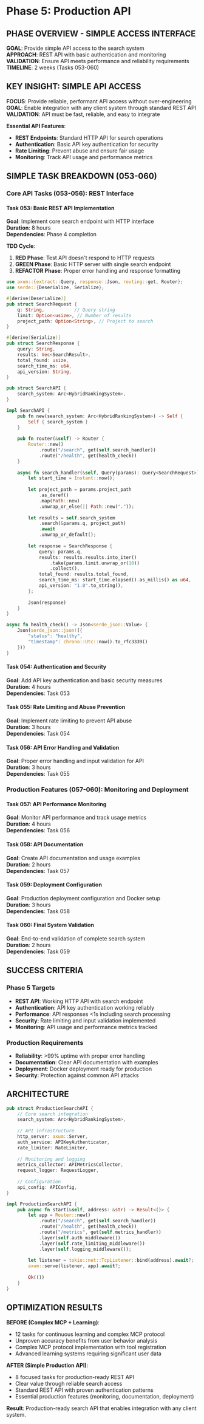 # Phase 5: Production API

## **PHASE OVERVIEW - SIMPLE ACCESS INTERFACE**

**GOAL**: Provide simple API access to the search system  
**APPROACH**: REST API with basic authentication and monitoring  
**VALIDATION**: Ensure API meets performance and reliability requirements  
**TIMELINE**: 2 weeks (Tasks 053-060)

## **KEY INSIGHT: SIMPLE API ACCESS**

**FOCUS**: Provide reliable, performant API access without over-engineering  
**GOAL**: Enable integration with any client system through standard REST API  
**VALIDATION**: API must be fast, reliable, and easy to integrate

**Essential API Features**:
- **REST Endpoints**: Standard HTTP API for search operations
- **Authentication**: Basic API key authentication for security
- **Rate Limiting**: Prevent abuse and ensure fair usage
- **Monitoring**: Track API usage and performance metrics

## **SIMPLE TASK BREAKDOWN (053-060)**

### **Core API Tasks (053-056): REST Interface**

#### **Task 053: Basic REST API Implementation**
**Goal**: Implement core search endpoint with HTTP interface  
**Duration**: 8 hours  
**Dependencies**: Phase 4 completion

**TDD Cycle**:
1. **RED Phase**: Test API doesn't respond to HTTP requests
2. **GREEN Phase**: Basic HTTP server with single search endpoint
3. **REFACTOR Phase**: Proper error handling and response formatting

```rust
use axum::{extract::Query, response::Json, routing::get, Router};
use serde::{Deserialize, Serialize};

#[derive(Deserialize)]
pub struct SearchRequest {
    q: String,           // Query string
    limit: Option<usize>, // Number of results
    project_path: Option<String>, // Project to search
}

#[derive(Serialize)]
pub struct SearchResponse {
    query: String,
    results: Vec<SearchResult>,
    total_found: usize,
    search_time_ms: u64,
    api_version: String,
}

pub struct SearchAPI {
    search_system: Arc<HybridRankingSystem>,
}

impl SearchAPI {
    pub fn new(search_system: Arc<HybridRankingSystem>) -> Self {
        Self { search_system }
    }
    
    pub fn router(&self) -> Router {
        Router::new()
            .route("/search", get(self.search_handler))
            .route("/health", get(health_check))
    }
    
    async fn search_handler(&self, Query(params): Query<SearchRequest>) -> Json<SearchResponse> {
        let start_time = Instant::now();
        
        let project_path = params.project_path
            .as_deref()
            .map(Path::new)
            .unwrap_or_else(|| Path::new("."));
            
        let results = self.search_system
            .search(&params.q, project_path)
            .await
            .unwrap_or_default();
            
        let response = SearchResponse {
            query: params.q,
            results: results.results.into_iter()
                .take(params.limit.unwrap_or(10))
                .collect(),
            total_found: results.total_found,
            search_time_ms: start_time.elapsed().as_millis() as u64,
            api_version: "1.0".to_string(),
        };
        
        Json(response)
    }
}

async fn health_check() -> Json<serde_json::Value> {
    Json(serde_json::json!({
        "status": "healthy",
        "timestamp": chrono::Utc::now().to_rfc3339()
    }))
}
```

#### **Task 054: Authentication and Security**
**Goal**: Add API key authentication and basic security measures  
**Duration**: 4 hours  
**Dependencies**: Task 053

#### **Task 055: Rate Limiting and Abuse Prevention**
**Goal**: Implement rate limiting to prevent API abuse  
**Duration**: 3 hours  
**Dependencies**: Task 054

#### **Task 056: API Error Handling and Validation**
**Goal**: Proper error handling and input validation for API  
**Duration**: 3 hours  
**Dependencies**: Task 055

### **Production Features (057-060): Monitoring and Deployment**

#### **Task 057: API Performance Monitoring**
**Goal**: Monitor API performance and track usage metrics  
**Duration**: 4 hours  
**Dependencies**: Task 056

#### **Task 058: API Documentation**
**Goal**: Create API documentation and usage examples  
**Duration**: 2 hours  
**Dependencies**: Task 057

#### **Task 059: Deployment Configuration**
**Goal**: Production deployment configuration and Docker setup  
**Duration**: 3 hours  
**Dependencies**: Task 058

#### **Task 060: Final System Validation**
**Goal**: End-to-end validation of complete search system  
**Duration**: 2 hours  
**Dependencies**: Task 059

## **SUCCESS CRITERIA**

### **Phase 5 Targets**
- **REST API**: Working HTTP API with search endpoint
- **Authentication**: API key authentication working reliably
- **Performance**: API responses <1s including search processing
- **Security**: Rate limiting and input validation implemented
- **Monitoring**: API usage and performance metrics tracked

### **Production Requirements**
- **Reliability**: >99% uptime with proper error handling
- **Documentation**: Clear API documentation with examples
- **Deployment**: Docker deployment ready for production
- **Security**: Protection against common API attacks

## **ARCHITECTURE**

```rust
pub struct ProductionSearchAPI {
    // Core search integration
    search_system: Arc<HybridRankingSystem>,
    
    // API infrastructure
    http_server: axum::Server,
    auth_service: APIKeyAuthenticator,
    rate_limiter: RateLimiter,
    
    // Monitoring and logging
    metrics_collector: APIMetricsCollector,
    request_logger: RequestLogger,
    
    // Configuration
    api_config: APIConfig,
}

impl ProductionSearchAPI {
    pub async fn start(&self, address: &str) -> Result<()> {
        let app = Router::new()
            .route("/search", get(self.search_handler))
            .route("/health", get(health_check))
            .route("/metrics", get(self.metrics_handler))
            .layer(self.auth_middleware())
            .layer(self.rate_limiting_middleware())
            .layer(self.logging_middleware());
            
        let listener = tokio::net::TcpListener::bind(address).await?;
        axum::serve(listener, app).await?;
        
        Ok(())
    }
}
```

## **OPTIMIZATION RESULTS**

**BEFORE (Complex MCP + Learning)**:
- 12 tasks for continuous learning and complex MCP protocol
- Unproven accuracy benefits from user behavior analysis
- Complex MCP protocol implementation with tool registration
- Advanced learning systems requiring significant user data

**AFTER (Simple Production API)**:
- 8 focused tasks for production-ready REST API
- Clear value through reliable search access
- Standard REST API with proven authentication patterns
- Essential production features (monitoring, documentation, deployment)

**Result**: Production-ready search API that enables integration with any client system.
